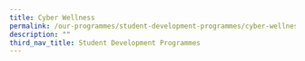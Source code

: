 ```yaml
---
title: Cyber Wellness
permalink: /our-programmes/student-development-programmes/cyber-wellness/
description: ""
third_nav_title: Student Development Programmes
---
```

